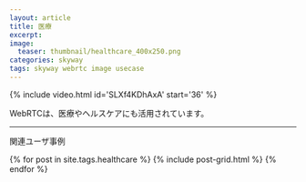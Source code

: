 ```yaml
---
layout: article
title: 医療
excerpt: 
image:
  teaser: thumbnail/healthcare_400x250.png
categories: skyway
tags: skyway webrtc image usecase
---
```


{% include video.html id='SLXf4KDhAxA' start='36' %}

WebRTCは、医療やヘルスケアにも活用されています。

<hr>

関連ユーザ事例

<div class="tiles">
{% for post in site.tags.healthcare %}
  {% include post-grid.html %}
{% endfor %}
</div><!-- /.tiles -->
